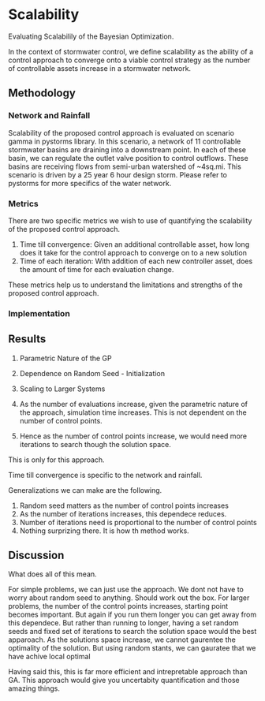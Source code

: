# Scalability

Evaluating Scalabilily of the Bayesian Optimization.

In the context of stormwater control, we define scalability as the ability of a control approach to converge onto a viable control strategy as the number of controllable assets increase in a stormwater network.


## Methodology

### Network and Rainfall 

Scalability of the proposed control approach is evaluated on scenario gamma in pystorms library.
In this scenario, a network of 11 controllable stormwater basins are draining into a downstream point.
In each of these basin, we can regulate the outlet valve position to control outflows.
These basins are receiving flows from semi-urban watershed of ~4sq.mi.
This scenario is driven by a 25 year 6 hour design storm.
Please refer to pystorms for more specifics of the water network. 

### Metrics 

There are two specific metrics we wish to use of quantifying the scalability of the proposed control approach.

1. Time till convergence: Given an additional controllable asset, how long does it take for the control approach to converge on to a new solution
2. Time of each iteration: With addition of each new controller asset, does the amount of time for each evaluation change. 
   
These metrics help us to understand the limitations and strengths of the proposed control approach.



### Implementation 


## Results 

1. Parametric Nature of the GP
2. Dependence on Random Seed - Initialization
3. Scaling to Larger Systems 


4. As the number of evaluations increase, given the parametric nature of the approach, simulation time increases. This is not dependent on the number of control points. 
5. Hence as the number of control points increase, we would need more iterations to search though the solution space.

This is only for this approach. 

Time till convergence is specific to the network and rainfall. 

Generalizations we can make are the following.

1. Random seed matters as the number of control points increases 
2. As the number of iterations increases, this dependece reduces.
3. Number of iterations need is proportional to the number of control points 
4. Nothing surprizing there. It is how th method works.

## Discussion 

What does all of this mean.

For simple problems, we can just use the approach. We dont not have to worry about random seed to anything. Should work out the box. 
For larger problems, the number of the control points increases, starting point becomes important. But again if you run them longer you can get away from this dependece.
But rather than running to longer, having a set random seeds and fixed set of iterations to search the solution space would the best apparoach.
As the solutions space increase, we cannot gaurentee the optimality of the solution. But using random stants, we can gauratee that we have achive local optimal

Having said this, this is far more efficient and intrepretable approach than GA. This approach would give you uncertabity quantification and those amazing things.
